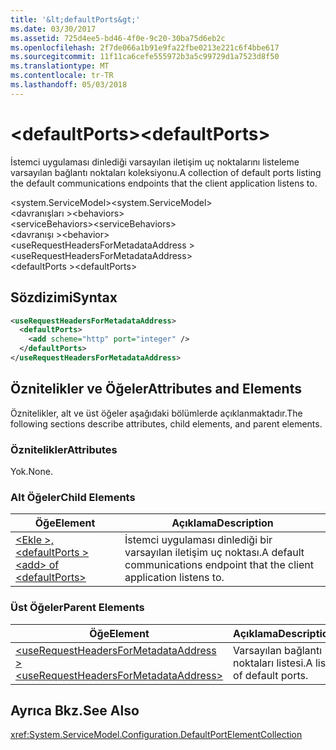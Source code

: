 ```yaml
---
title: '&lt;defaultPorts&gt;'
ms.date: 03/30/2017
ms.assetid: 725d4ee5-bd46-4f0e-9c20-30ba75d6eb2c
ms.openlocfilehash: 2f7de066a1b91e9fa22fbe0213e221c6f4bbe617
ms.sourcegitcommit: 11f11ca6cefe555972b3a5c99729d1a7523d8f50
ms.translationtype: MT
ms.contentlocale: tr-TR
ms.lasthandoff: 05/03/2018
---
```

# <a name="ltdefaultportsgt"></a><span data-ttu-id="f2b33-102">&lt;defaultPorts&gt;</span><span class="sxs-lookup"><span data-stu-id="f2b33-102">&lt;defaultPorts&gt;</span></span>
<span data-ttu-id="f2b33-103">İstemci uygulaması dinlediği varsayılan iletişim uç noktalarını listeleme varsayılan bağlantı noktaları koleksiyonu.</span><span class="sxs-lookup"><span data-stu-id="f2b33-103">A collection of default ports listing the default communications endpoints that the client application listens to.</span></span>  
  
<span data-ttu-id="f2b33-104">\<system.ServiceModel></span><span class="sxs-lookup"><span data-stu-id="f2b33-104">\<system.ServiceModel></span></span>  
<span data-ttu-id="f2b33-105">\<davranışları ></span><span class="sxs-lookup"><span data-stu-id="f2b33-105">\<behaviors></span></span>  
<span data-ttu-id="f2b33-106">\<serviceBehaviors></span><span class="sxs-lookup"><span data-stu-id="f2b33-106">\<serviceBehaviors></span></span>  
<span data-ttu-id="f2b33-107">\<davranışı ></span><span class="sxs-lookup"><span data-stu-id="f2b33-107">\<behavior></span></span>  
<span data-ttu-id="f2b33-108">\<useRequestHeadersForMetadataAddress ></span><span class="sxs-lookup"><span data-stu-id="f2b33-108">\<useRequestHeadersForMetadataAddress></span></span>  
<span data-ttu-id="f2b33-109">\<defaultPorts ></span><span class="sxs-lookup"><span data-stu-id="f2b33-109">\<defaultPorts></span></span>  
  
## <a name="syntax"></a><span data-ttu-id="f2b33-110">Sözdizimi</span><span class="sxs-lookup"><span data-stu-id="f2b33-110">Syntax</span></span>  
  
```xml  
<useRequestHeadersForMetadataAddress>
  <defaultPorts>
    <add scheme="http" port="integer" />
  </defaultPorts>
</useRequestHeadersForMetadataAddress>  
```  
  
## <a name="attributes-and-elements"></a><span data-ttu-id="f2b33-111">Öznitelikler ve Öğeler</span><span class="sxs-lookup"><span data-stu-id="f2b33-111">Attributes and Elements</span></span>  
 <span data-ttu-id="f2b33-112">Öznitelikler, alt ve üst öğeler aşağıdaki bölümlerde açıklanmaktadır.</span><span class="sxs-lookup"><span data-stu-id="f2b33-112">The following sections describe attributes, child elements, and parent elements.</span></span>  
  
### <a name="attributes"></a><span data-ttu-id="f2b33-113">Öznitelikler</span><span class="sxs-lookup"><span data-stu-id="f2b33-113">Attributes</span></span>  
 <span data-ttu-id="f2b33-114">Yok.</span><span class="sxs-lookup"><span data-stu-id="f2b33-114">None.</span></span>  
  
### <a name="child-elements"></a><span data-ttu-id="f2b33-115">Alt Öğeler</span><span class="sxs-lookup"><span data-stu-id="f2b33-115">Child Elements</span></span>  
  
|<span data-ttu-id="f2b33-116">Öğe</span><span class="sxs-lookup"><span data-stu-id="f2b33-116">Element</span></span>|<span data-ttu-id="f2b33-117">Açıklama</span><span class="sxs-lookup"><span data-stu-id="f2b33-117">Description</span></span>|  
|-------------|-----------------|  
|[<span data-ttu-id="f2b33-118">\<Ekle >, \<defaultPorts ></span><span class="sxs-lookup"><span data-stu-id="f2b33-118">\<add> of \<defaultPorts></span></span>](../../../../../docs/framework/configure-apps/file-schema/wcf/add-of-defaultports.md)|<span data-ttu-id="f2b33-119">İstemci uygulaması dinlediği bir varsayılan iletişim uç noktası.</span><span class="sxs-lookup"><span data-stu-id="f2b33-119">A default communications endpoint that the client application listens to.</span></span>|  
  
### <a name="parent-elements"></a><span data-ttu-id="f2b33-120">Üst Öğeler</span><span class="sxs-lookup"><span data-stu-id="f2b33-120">Parent Elements</span></span>  
  
|<span data-ttu-id="f2b33-121">Öğe</span><span class="sxs-lookup"><span data-stu-id="f2b33-121">Element</span></span>|<span data-ttu-id="f2b33-122">Açıklama</span><span class="sxs-lookup"><span data-stu-id="f2b33-122">Description</span></span>|  
|-------------|-----------------|  
|[<span data-ttu-id="f2b33-123">\<useRequestHeadersForMetadataAddress ></span><span class="sxs-lookup"><span data-stu-id="f2b33-123">\<useRequestHeadersForMetadataAddress></span></span>](../../../../../docs/framework/configure-apps/file-schema/wcf/userequestheadersformetadataaddress.md)|<span data-ttu-id="f2b33-124">Varsayılan bağlantı noktaları listesi.</span><span class="sxs-lookup"><span data-stu-id="f2b33-124">A list of default ports.</span></span>|  
  
## <a name="see-also"></a><span data-ttu-id="f2b33-125">Ayrıca Bkz.</span><span class="sxs-lookup"><span data-stu-id="f2b33-125">See Also</span></span>  
 <xref:System.ServiceModel.Configuration.DefaultPortElementCollection>
